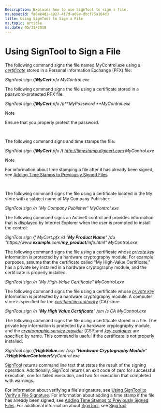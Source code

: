 ```yaml
---
Description: Explains how to use SignTool to sign a file.
ms.assetid: fa8ee4d3-8927-4f7d-a09e-dbcf75a164d3
title: Using SignTool to Sign a File
ms.topic: article
ms.date: 05/31/2018
---
```


# Using SignTool to Sign a File

The following command signs the file named MyControl.exe using a [*certificate*](https://msdn.microsoft.com/library/ms721572(v=VS.85).aspx) stored in a Personal Information Exchange (PFX) file:

_SignTool sign /f***MyCert***.pfx MyControl.exe_

The following command signs the file using a certificate stored in a password-protected PFX file:

_SignTool sign /f***MyCert***.pfx /p***MyPassword* **MyControl.exe_

> [!Note]  
> Ensure that you properly protect the password.

 

The following command signs and time stamps the file:

_SignTool sign /f***MyCert***.pfx /t http://timestamp.digicert.com MyControl.exe_

> [!Note]  
> For information about time stamping a file after it has already been signed, see [Adding Time Stamps to Previously Signed Files](adding-time-stamps-to-previously-signed-files.md).

 

The following command signs the file using a certificate located in the My store with a subject name of My Company Publisher:

_SignTool sign /n "My Company Publisher" MyControl.exe_

The following command signs an ActiveX control and provides information that is displayed by Internet Explorer when the user is prompted to install the control:

_SignTool sign /f MyCert.pfx /d "***My Product Name***" /du "https://www.***example***.com/***my\_product***/info.html" MyControl.exe_

The following command signs the file using a certificate whose [*private key*](https://msdn.microsoft.com/library/ms721603(v=VS.85).aspx) information is protected by a hardware cryptography module. For example purposes, assume that the certificate called "My High-Value Certificate," has a private key installed in a hardware cryptography module, and the certificate is properly installed.

_SignTool sign /n "My High-Value Certificate" MyControl.exe_

The following command signs the file using a certificate whose [*private key*](https://msdn.microsoft.com/library/ms721603(v=VS.85).aspx) information is protected by a hardware cryptography module. A computer store is specified for the [*certification authority*](https://msdn.microsoft.com/library/ms721572(v=VS.85).aspx) (CA) store.

_SignTool sign /n "***My High Value Certificate***" /sm /s CA MyControl.exe_

The following command signs the file using a certificate stored in a file. The private key information is protected by a hardware cryptography module, and the [*cryptographic service provider*](https://msdn.microsoft.com/library/ms721572(v=VS.85).aspx) (CSP)and [*key container*](https://msdn.microsoft.com/library/ms721590(v=VS.85).aspx) are specified by name. This command is useful if the certificate is not properly installed.

_SignTool sign /f***HighValue***.cer /csp "***Hardware Cryptography Module***" /k***HighValueContainer***MyControl.exe_

[SignTool](signtool.md) returns command line text that states the result of the signing operation. Additionally, SignTool returns an exit code of zero for successful execution, one for failed execution, and two for execution that completed with warnings.

For information about verifying a file's signature, see [Using SignTool to Verify a File Signature](using-signtool-to-verify-a-file-signature.md). For information about adding a time stamp if the file has already been signed, see [Adding Time Stamps to Previously Signed Files](adding-time-stamps-to-previously-signed-files.md). For additional information about [SignTool](signtool.md), see [SignTool](signtool.md).

 

 



